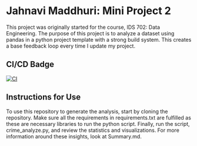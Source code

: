 # Jahnavi Maddhuri: Mini Project 2
This project was originally started for the course, IDS 702: Data Engineering.
The purpose of this project is to analyze a dataset using pandas in a python project template with a strong build system.
This creates a base feedback loop every time I update my project.

## CI/CD Badge
[![CI](https://github.com/nogibjj/JahnaviM-MiniProject2/actions/workflows/ex.yml/badge.svg)](https://github.com/nogibjj/JahnaviM-MiniProject2/actions/workflows/ex.yml)

## Instructions for Use
To use this repository to generate the analysis, start by cloning the repository. Make sure all the requirements in requirements.txt are fulfilled as these are necessary libraries to run the python script. Finally, run the script, crime_analyze.py, and review the statistics and visualizations. For more information around these insights, look at Summary.md.
